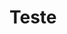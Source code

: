 <link media="projection, screen, tv" rel="stylesheet" type="text/css" href="assets/css/colours.css">
<link media="projection, screen, tv" rel="stylesheet" type="text/css" href="assets/css/fonts.css">
<link media="projection, screen, tv" rel="stylesheet" type="text/css" href="assets/css/global.css">

# Teste